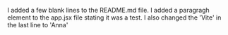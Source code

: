 I added a few blank lines to the README.md file.
I added a paragragh element to the app.jsx file stating it was a test. I also changed the 'Vite' in the last line to 'Anna'
